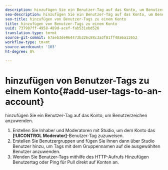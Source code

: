 ```yaml
---
description: hinzufügen Sie ein Benutzer-Tag auf das Konto, um Benutzerzeichen anzuwenden.
seo-description: hinzufügen Sie ein Benutzer-Tag auf das Konto, um Benutzerzeichen anzuwenden.
seo-title: hinzufügen von Benutzer-Tags zu einem Konto
title: hinzufügen von Benutzer-Tags zu einem Konto
uuid: 737907ff-4958-489d-acef-fab531ebd526
translation-type: tm+mt
source-git-commit: 67aeb3de964473b326c88c3a3f81ff48a6a12652
workflow-type: tm+mt
source-wordcount: '103'
ht-degree: 0%

---
```



# hinzufügen von Benutzer-Tags zu einem Konto{#add-user-tags-to-an-account}

hinzufügen Sie ein Benutzer-Tag auf das Konto, um Benutzerzeichen anzuwenden.

1. Erstellen Sie Inhaber und Moderatoren mit Studio, um dem Konto das **[!UICONTROL Moderator]**-Benutzer-Tag zuzuweisen.
1. Erstellen Sie Benutzergruppen und fügen Sie ihnen dann über Studio Benutzer hinzu, um Tags mit dem Gruppennamen auf die ausgewählten Benutzer anzuwenden.
1. Wenden Sie Benutzer-Tags mithilfe des HTTP-Aufrufs Hinzufügen Benutzertag oder Ping für Pull direkt auf Konten an.
